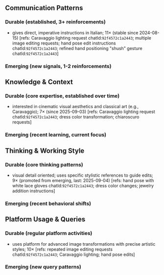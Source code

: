 ## Communication Patterns
### Durable (established, 3+ reinforcements)
- gives direct, imperative instructions in Italian; 11× (stable since 2024-08-15) [refs: Caravaggio lighting request chatId:`92f4572c1a2443`; multiple image editing requests; hand pose edit instructions chatId:`92f4572c1a2443`; refined hand positioning "shush" gesture chatId:`92f4572c1a2443`]

### Emerging (new signals, 1-2 reinforcements)

## Knowledge & Context
### Durable (core expertise, established over time)
- interested in cinematic visual aesthetics and classical art (e.g., Caravaggio); 7× (since 2025-09-03) [refs: Caravaggio lighting request chatId:`92f4572c1a2443`; dress color transformation; chiaroscuro requests]

### Emerging (recent learning, current focus)

## Thinking & Working Style
### Durable (core thinking patterns)
- visual detail oriented; uses specific stylistic references to guide edits; 9× (promoted from emerging, last: 2025-09-04) [refs: hand pose with white lace gloves chatId:`92f4572c1a2443`; dress color changes; jewelry addition instructions]

### Emerging (recent behavioral shifts)

## Platform Usage & Queries
### Durable (regular platform activities)
- uses platform for advanced image transformations with precise artistic styles; 10× [refs: repeated image editing requests chatId:`92f4572c1a2443`; Caravaggio lighting; hand pose edits]

### Emerging (new query patterns)